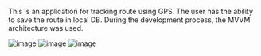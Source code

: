 This is an application for tracking route using GPS. 
The user has the ability to save the route in local DB.
During the development process, the MVVM architecture was used.

![image](https://github.com/Ivan2000-web/GPS_Tracker/assets/82369531/5c2ac53d-650e-406b-9832-16198b68da04)
![image](https://github.com/Ivan2000-web/GPS_Tracker/assets/82369531/ba85511b-6552-4c4b-8fc1-8d2154b38b3b)
![image](https://github.com/Ivan2000-web/GPS_Tracker/assets/82369531/fb409969-aa16-463a-87fe-9d416680dedb)



